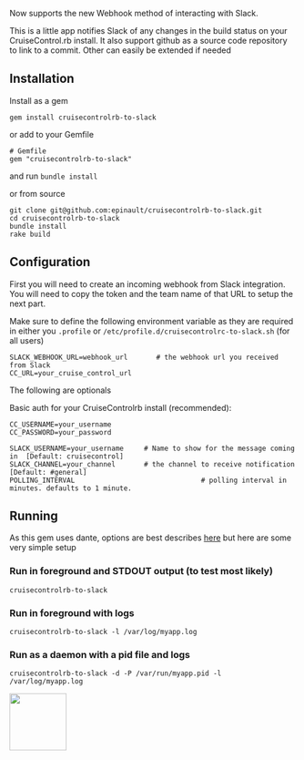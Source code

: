 Now supports the new Webhook method of interacting with Slack.

This is a little app notifies Slack of any changes in the build status on your CruiseControl.rb install.
It also support github as a source code repository to link to a commit. Other can easily be extended if needed

## Installation

Install as a gem

    gem install cruisecontrolrb-to-slack

or add to your Gemfile

```
# Gemfile
gem "cruisecontrolrb-to-slack"
```

and run `bundle install`

or from source

```
git clone git@github.com:epinault/cruisecontrolrb-to-slack.git
cd cruisecontrolrb-to-slack
bundle install
rake build
```

## Configuration

First you will need to create an incoming webhook from Slack integration. You will need to copy the token and the team name of that URL to setup the next part.

Make sure to define the following environment variable as they are required in either
you `.profile` or `/etc/profile.d/cruisecontrolrc-to-slack.sh` (for all users)

```
SLACK_WEBHOOK_URL=webhook_url       # the webhook url you received from Slack
CC_URL=your_cruise_control_url
```

The following are optionals

Basic auth for your CruiseControlrb install (recommended):

```				
CC_USERNAME=your_username
CC_PASSWORD=your_password
```			

```
SLACK_USERNAME=your_username     # Name to show for the message coming in  [Default: cruisecontrol]
SLACK_CHANNEL=your_channel       # the channel to receive notification  [Default: #general]
POLLING_INTERVAL							   # polling interval in minutes. defaults to 1 minute.
```

## Running

As this gem uses dante, options are best describes [here](http://github.com/nesquena/dante) but here are some very simple
setup

### Run in foreground and STDOUT output (to test most likely)

```
cruisecontrolrb-to-slack
```

### Run in foreground with logs 

```
cruisecontrolrb-to-slack -l /var/log/myapp.log
```

### Run as a daemon with a pid file and logs

```
cruisecontrolrb-to-slack -d -P /var/run/myapp.pid -l /var/log/myapp.log
```

<img width="100px" src="http://1.bp.blogspot.com/-VYkLIx6dPTE/TapmnuECsJI/AAAAAAAAALY/L3c1FY4v--w/s1600/looney_tunes_thats_all_folks.jpg"  />
